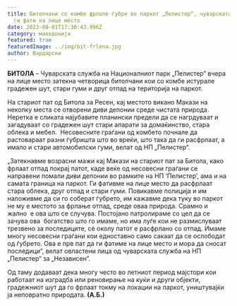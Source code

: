 ```yaml
---
title: Битолчани со комбе фрлале ѓубре во паркот „Пелистер“, чуварската служба
  ги фати на лице место
date: 2023-08-01T17:30:43.996Z
category: македонија
featured: true
featuredImage: ../img/bit-frlena.jpg
author: Вардарски
---
```

<!--StartFragment-->

**БИТОЛА** – Чуварската служба на Националниот парк „Пелистер“ вчера на лице место затекна четворица битолчани кои со комбе истурале градежен шут, стари гуми и друг отпад на територија на паркот.

На стариот пат од Битола за Ресен, кај местото викано Макази на неколку места се отворени диви депонии среде чистата природа. Неретка е сликата најубавите планински предели да се нагрдуваат и загадуваат со градежен шут стари апарати за домаќинство, стара облека и мебел.  Несовесните граѓани од комбето почнале да растовараат разни ѓубришта што во вреќи, што така да ги расфрлаат, а имало и стари автомобилски гуми, велат од НП „Пелистер“.

„Затекнавме возрасни мажи кај Макази на стариот пат за Битола, како фрлаат отпад покрај патот, каде веќе од несовесни граѓани се направени помали диви депонии во рамките на НП ‘Пелистер’, ама и на самата граница на паркот. Ги фативме на лице место да расфрлаат стара облека, друг отпад и стари гуми. Повикавме полиција и им наложивме да си го соберат ѓубрето, им кажавме дека туку во паркот не му е местото за фрлање отпад, среде оваа природа. Срамно и жално  е ова што се случува. Постојано патролираме со цел да се зачува ова  богатство што го имаме, но има луѓе кои не размислуваат трезвено за последиците, сѐ околу патот е расфрлано со отпад. Имаме многу несовесни граѓани кои едноставно само сакаат да се ослободат од ѓубрето. Ова е прв пат да ги фатиме на лице место и мора да сносат последици“, велат овластени лица од чуварската служба на НП „Пелистер“ за „Независен“.

Од таму додаваат дека многу често во летниот период мајстори кои работаат на изградба или реновирање на куќи и други објекти, градежниот шут да го фрлаат токму на локации на паркот, уништувајќи ја неповратно природата. **(А.Б.)**

<!--EndFragment-->